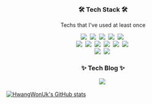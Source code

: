 <!-- ![header](https://capsule-render.vercel.app/api?type=soft&color=auto&height=150&section=header&text=Wonuk-Hwang&fontSize=70&animation=twinkling) -->

<h3 align="center">🛠 Tech Stack 🛠</h3>

<p align="center"> Techs that I've used at least once </p>
          
<p align="center">
  <img src="https://img.shields.io/badge/Java-007396?style=flat-square&logo=Java&logoColor=white"/></a>&nbsp 
  <img src="https://img.shields.io/badge/SpringBoot-6DB33F?style=flat-square&logo=Spring&logoColor=white"/></a>&nbsp
  <img src="https://img.shields.io/badge/MySQL-333664?style=flat-square&logo=mysql&logoColor=white"/></a>&nbsp
  <img src="https://img.shields.io/badge/MyBatis-1572B6?style=flat-square&logo=mybatis&logoColor=white"/></a>&nbsp
  <img src="https://img.shields.io/badge/Redis-DB3552?style=flat-square&logo=redis&logoColor=white"/></a>&nbsp
  <br>
  <img src="https://img.shields.io/badge/Thymeleaf-6DB33F?style=flat-square&logo=Thymeleaf&logoColor=white"/></a>&nbsp
  <img src="https://img.shields.io/badge/Jsp-11B48A?style=flat-square&logo=JSP&logoColor=white"/></a>&nbsp
  <img src="https://img.shields.io/badge/html-333664?style=flat-square&logo=html5&logoColor=white"/></a>&nbsp
  <img src="https://img.shields.io/badge/css-1572B6?style=flat-square&logo=css3&logoColor=white"/></a>&nbsp
  <img src="https://img.shields.io/badge/Javascript-ffb13b?style=flat-square&logo=javascript&logoColor=white"/></a>&nbsp 
  <img src="https://img.shields.io/badge/Jquery-333664?style=flat-square&logo=jquery&logoColor=white"/></a>&nbsp
  <br>
  <img src="https://img.shields.io/badge/Eclipse IDE-005571?style=flat-square&logo=Eclipse IDE&logoColor=white"/></a>&nbsp
  <img src="https://img.shields.io/badge/IntelliJ IDEA-005571?style=flat-square&logo=IntelliJ IDEA&logoColor=white"/></a>&nbsp
  <h3 align="center"> ✨ Tech Blog ✨</h3>
  <p align="center">
  <a href="https://wonuk.tistory.com/"><img src="https://img.shields.io/badge/Tistory-11B48A?style=flat-square&logo=Vimeo&logoColor=white&link=https://wonuk.tistory.com/"/></a>&nbsp
  </p>
</p>

[![HwangWonUk's GitHub stats](https://github-readme-stats.vercel.app/api?username=hwangwonuk&count_private=true&show_icons=true&theme=dark)](https://github.com/hwangwonuk/github-readme-stats)

<!---
Hwangwonuk/Hwangwonuk is a ✨ special ✨ repository because its `README.md` (this file) appears on your GitHub profile.
You can click the Preview link to take a look at your changes.
--->
